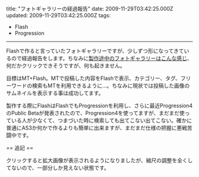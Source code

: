 title: "フォトギャラリーの経過報告"
date: 2009-11-29T03:42:25.000Z
updated: 2009-11-29T03:42:25.000Z
tags: 
  - Flash
  - Progression
---


Flashで作ると言っていたフォトギャラリーですが、少しずつ形になってきているので経過報告をします。ちなみに[製作途中のフォトギャラリーはこんな感じ](http://www.sus-happy.net/photo/)、何だかクリックできそうですが、何も起きません。

目標はMT+Flash。MTで投稿した内容をFlashで表示、カテゴリー、タグ、フリーワードの検索もMTを利用できるように…。ちなみに現状では投稿した画像のサムネイルを表示する事は成功してます。

製作する際にFlashはFlashでもProgressionを利用し、さらに最近Progression4のPublic Betaが発表されたので、Progression4を使ってますが、まだまだ使っている人が少なくて、つまづいた時に検索しても出てこない出てこない。確かに普通にAS3か何かで作るよりも簡単に出来ますが、まだまだ仕様の把握に悪戦苦闘中です。

== 追記 ==

クリックすると拡大画像が表示されるようになりましたが、縮尺の調整を全くしてないので、一部分しか見えない状態です。


